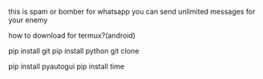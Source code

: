 this is spam or bomber for whatsapp you can send unlimited messages for your enemy

how to download for termux?(android)

pip install git
pip install python
git clone 

pip install pyautogui
pip install time

